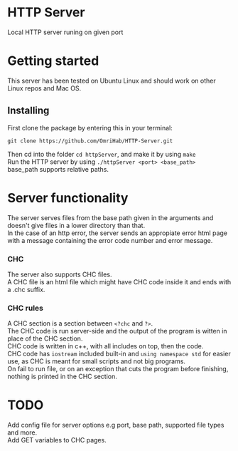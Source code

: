 # HTTP Server
Local HTTP server runing on given port
# Getting started
This server has been tested on Ubuntu Linux and should work on other Linux repos and Mac OS.
## Installing
First clone the package by entering this in your terminal:
```
git clone https://github.com/OmriHab/HTTP-Server.git
```
Then cd into the folder `cd httpServer`, and make it by using `make`  
Run the HTTP server by using `./httpServer <port> <base_path>`  
base_path supports relative paths.
# Server functionality
The server serves files from the base path given in the arguments and doesn't give files in a lower directory than that.  
In the case of an http error, the server sends an appropiate error html page with a message containing the error code number and error message.  
### CHC
The server also supports CHC files.  
A CHC file is an html file which might have CHC code inside it and ends with a .chc suffix.
### CHC rules
A CHC section is a section between `<?chc` and `?>`.  
The CHC code is run server-side and the output of the program is witten in place of the CHC section.  
CHC code is written in c++, with all includes on top, then the code.  
CHC code has `iostream` included built-in and `using namespace std` for easier use, as CHC is meant for small scripts and not big programs.  
On fail to run file, or on an exception that cuts the program before finishing, nothing is printed in the CHC section.
# TODO
Add config file for server options e.g port, base path, supported file types and more.  
Add GET variables to CHC pages.
